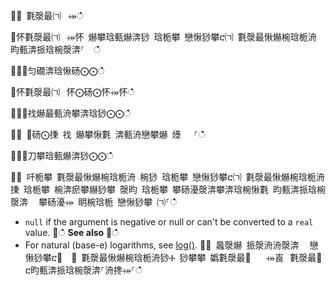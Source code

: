 ਍⌀ 氀漀最㈀⠀⤀ഀഀ
਍怀氀漀最㈀⠀⤀怀 爀攀琀甀爀渀猀 琀栀攀 戀愀猀攀ⴀ㈀ 氀漀最愀爀椀琀栀洀 昀甀渀挀琀椀漀渀⸀  ഀഀ
਍⨀⨀匀礀渀琀愀砀⨀⨀ഀഀ
਍怀氀漀最㈀⠀怀⨀砀⨀怀⤀怀ഀഀ
਍⨀⨀䄀爀最甀洀攀渀琀猀⨀⨀ഀഀ
਍⨀ ⨀砀⨀㨀 䄀 爀攀愀氀 渀甀洀戀攀爀 㸀 　⸀ഀഀ
਍⨀⨀刀攀琀甀爀渀猀⨀⨀ഀഀ
਍⨀ 吀栀攀 氀漀最愀爀椀琀栀洀 椀猀 琀栀攀 戀愀猀攀ⴀ㈀ 氀漀最愀爀椀琀栀洀㨀 琀栀攀 椀渀瘀攀爀猀攀 漀昀 琀栀攀 攀砀瀀漀渀攀渀琀椀愀氀 昀甀渀挀琀椀漀渀 ⠀攀砀瀀⤀ 眀椀琀栀 戀愀猀攀 ㈀⸀ഀഀ
* `null` if the argument is negative or null or can't be converted to a `real` value. ਍ഀഀ
**See also**਍ഀഀ
* For natural (base-e) logarithms, see [log()](log-function.md).਍⨀ 䘀漀爀 挀漀洀洀漀渀 ⠀戀愀猀攀ⴀ㄀　⤀ 氀漀最愀爀椀琀栀洀猀Ⰰ 猀攀攀 嬀氀漀最㄀　⠀⤀崀⠀氀漀最㄀　ⴀ昀甀渀挀琀椀漀渀⸀洀搀⤀⸀ഀഀ

